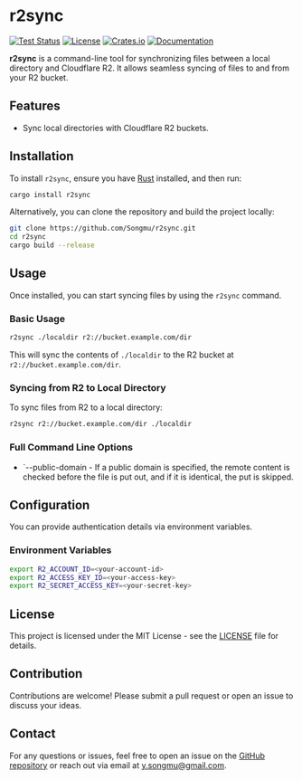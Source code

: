 # r2sync

[![Test Status](https://github.com/Songmu/r2sync/workflows/Rust/badge.svg)][actions]
[![License](https://img.shields.io/github/license/Songmu/r2sync)][license]
[![Crates.io](https://img.shields.io/crates/v/r2sync.svg)](https://crates.io/crates/r2sync)
[![Documentation](https://docs.rs/r2sync/badge.svg)](https://docs.rs/r2sync)

[actions]: https://githb.com/Songmu/r2sync/actions?workflow=Rust
[license]: https://github.com/Songmu/r2sync/blob/main/LICENSE

**r2sync** is a command-line tool for synchronizing files between a local directory and Cloudflare R2. It allows seamless syncing of files to and from your R2 bucket.

## Features

- Sync local directories with Cloudflare R2 buckets.

## Installation

To install `r2sync`, ensure you have [Rust](https://www.rust-lang.org/) installed, and then run:

```bash
cargo install r2sync
```

Alternatively, you can clone the repository and build the project locally:

```bash
git clone https://github.com/Songmu/r2sync.git
cd r2sync
cargo build --release
```

## Usage

Once installed, you can start syncing files by using the `r2sync` command.

### Basic Usage

```bash
r2sync ./localdir r2://bucket.example.com/dir
```

This will sync the contents of `./localdir` to the R2 bucket at `r2://bucket.example.com/dir`.

### Syncing from R2 to Local Directory

To sync files from R2 to a local directory:

```bash
r2sync r2://bucket.example.com/dir ./localdir
```

### Full Command Line Options

- `--public-domain - If a public domain is specified, the remote content is checked before the file is put out, and if it is identical, the put is skipped.

## Configuration

You can provide authentication details via environment variables.

### Environment Variables

```bash
export R2_ACCOUNT_ID=<your-account-id>
export R2_ACCESS_KEY_ID=<your-access-key>
export R2_SECRET_ACCESS_KEY=<your-secret-key>
```

## License

This project is licensed under the MIT License - see the [LICENSE](LICENSE) file for details.

## Contribution

Contributions are welcome! Please submit a pull request or open an issue to discuss your ideas.

## Contact

For any questions or issues, feel free to open an issue on the [GitHub repository](https://github.com/Songmu/r2sync) or reach out via email at y.songmu@gmail.com.
